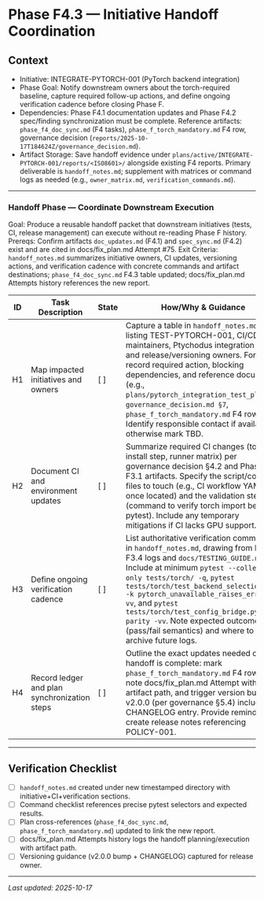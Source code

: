 # Phase F4.3 — Initiative Handoff Coordination

## Context
- Initiative: INTEGRATE-PYTORCH-001 (PyTorch backend integration)
- Phase Goal: Notify downstream owners about the torch-required baseline, capture required follow-up actions, and define ongoing verification cadence before closing Phase F.
- Dependencies: Phase F4.1 documentation updates and Phase F4.2 spec/finding synchronization must be complete. Reference artifacts: `phase_f4_doc_sync.md` (F4 tasks), `phase_f_torch_mandatory.md` F4 row, governance decision (`reports/2025-10-17T184624Z/governance_decision.md`).
- Artifact Storage: Save handoff evidence under `plans/active/INTEGRATE-PYTORCH-001/reports/<ISO8601>/` alongside existing F4 reports. Primary deliverable is `handoff_notes.md`; supplement with matrices or command logs as needed (e.g., `owner_matrix.md`, `verification_commands.md`).

---

### Handoff Phase — Coordinate Downstream Execution
Goal: Produce a reusable handoff packet that downstream initiatives (tests, CI, release management) can execute without re-reading Phase F history.
Prereqs: Confirm artifacts `doc_updates.md` (F4.1) and `spec_sync.md` (F4.2) exist and are cited in docs/fix_plan.md Attempt #75.
Exit Criteria: `handoff_notes.md` summarizes initiative owners, CI updates, versioning actions, and verification cadence with concrete commands and artifact destinations; `phase_f4_doc_sync.md` F4.3 table updated; docs/fix_plan.md Attempts history references the new report.

| ID | Task Description | State | How/Why & Guidance |
| --- | --- | --- | --- |
| H1 | Map impacted initiatives and owners | [ ] | Capture a table in `handoff_notes.md` listing TEST-PYTORCH-001, CI/CD maintainers, Ptychodus integration team, and release/versioning owners. For each, record required action, blocking dependencies, and reference documents (e.g., `plans/pytorch_integration_test_plan.md`, `governance_decision.md §7`, `phase_f_torch_mandatory.md` F4 row). Identify responsible contact if available; otherwise mark TBD. |
| H2 | Document CI and environment updates | [ ] | Summarize required CI changes (torch install step, runner matrix) per governance decision §4.2 and Phase F3.1 artifacts. Specify the script/config files to touch (e.g., CI workflow YAMLs once located) and the validation step (command to verify torch import before pytest). Include any temporary mitigations if CI lacks GPU support. |
| H3 | Define ongoing verification cadence | [ ] | List authoritative verification commands in `handoff_notes.md`, drawing from Phase F3.4 logs and `docs/TESTING_GUIDE.md`. Include at minimum `pytest --collect-only tests/torch/ -q`, `pytest tests/torch/test_backend_selection.py -k pytorch_unavailable_raises_error -vv`, and `pytest tests/torch/test_config_bridge.py -k parity -vv`. Note expected outcomes (pass/fail semantics) and where to archive future logs. |
| H4 | Record ledger and plan synchronization steps | [ ] | Outline the exact updates needed once handoff is complete: mark `phase_f_torch_mandatory.md` F4 row `[x]`, note docs/fix_plan.md Attempt with artifact path, and trigger version bump to v2.0.0 (per governance §5.4) including CHANGELOG entry. Provide reminder to create release notes referencing POLICY-001. |

---

## Verification Checklist
- [ ] `handoff_notes.md` created under new timestamped directory with initiative+CI+verification sections.
- [ ] Command checklist references precise pytest selectors and expected results.
- [ ] Plan cross-references (`phase_f4_doc_sync.md`, `phase_f_torch_mandatory.md`) updated to link the new report.
- [ ] docs/fix_plan.md Attempts history logs the handoff planning/execution with artifact path.
- [ ] Versioning guidance (v2.0.0 bump + CHANGELOG) captured for release owner.

---

*Last updated: 2025-10-17*

